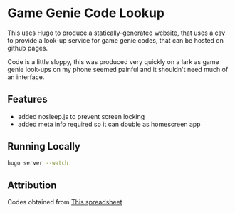 # Game Genie Code Lookup

This uses Hugo to produce a statically-generated website, that uses a csv to provide a look-up service for game genie codes, that can be hosted on github pages. 

Code is a little sloppy, this was produced very quickly on a lark as game genie look-ups on my phone seemed painful and it shouldn't need much of an interface.

## Features
- added nosleep.js to prevent screen locking
- added meta info required so it can double as homescreen app

## Running Locally

```bash
hugo server --watch
```

## Attribution

Codes obtained from [This spreadsheet](https://drive.google.com/file/d/1MAglWiHliz4AnoABc6aWK2p0NDX0FCtF/view)
